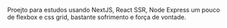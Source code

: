Proejto para estudos usando NextJS, React SSR, Node Express um pouco de flexbox e css grid, bastante sofrimento e força de vontade.

